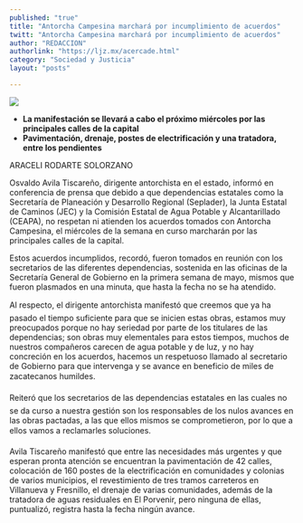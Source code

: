 ```yaml
---
published: "true"
title: "Antorcha Campesina marchará por incumplimiento de acuerdos"
twitt: "Antorcha Campesina marchará por incumplimiento de acuerdos"
author: "REDACCION"
authorlink: "https://ljz.mx/acercade.html"
category: "Sociedad y Justicia"
layout: "posts"

---
```

![](http://i.imgur.com/X50Jchdm.jpg
)



*   **La manifestación se llevará a cabo el próximo miércoles por las principales calles de la capital**
*   **Pavimentación, drenaje, postes de electrificación y una tratadora, entre los pendientes**


  ARACELI RODARTE SOLORZANO



  Osvaldo Avila Tiscareño, dirigente antorchista en el estado, informó en conferencia de prensa que debido a que dependencias estatales como la Secretaría de Planeación y Desarrollo Regional (Seplader), la Junta Estatal de Caminos (JEC) y la Comisión Estatal de Agua Potable y Alcantarillado (CEAPA), no respetan ni atienden los acuerdos tomados con Antorcha Campesina, el miércoles de la semana en curso marcharán por las principales calles de la capital.



  Estos acuerdos incumplidos, recordó, fueron tomados en reunión con los secretarios de las diferentes dependencias, sostenida en las oficinas de la Secretaría General de Gobierno en la primera semana de mayo, mismos que fueron plasmados en una minuta, que hasta la fecha no se ha atendido.



  Al respecto, el dirigente antorchista manifestó que creemos que ya ha pasado el tiempo suficiente para que se inicien estas obras, estamos muy preocupados porque no hay seriedad por parte de los titulares de las dependencias; son obras muy elementales para estos tiempos, muchos de nuestros compañeros carecen de agua potable y de luz, y no hay concreción en los acuerdos, hacemos un respetuoso llamado al secretario de Gobierno para que intervenga y se avance en beneficio de miles de zacatecanos humildes.



  Reiteró que los secretarios de las dependencias estatales en las cuales no se da curso a nuestra gestión son los responsables de los nulos avances en las obras pactadas, a las que ellos mismos se comprometieron, por lo que a ellos vamos a reclamarles soluciones.



  Avila Tiscareño manifestó que entre las necesidades más urgentes y que esperan pronta atención se encuentran la pavimentación de 42 calles, colocación de 160 postes de la electrificación en comunidades y colonias de varios municipios, el revestimiento de tres tramos carreteros en Villanueva y Fresnillo, el drenaje de varias comunidades, además de la tratadora de aguas residuales en El Porvenir, pero ninguna de ellas, puntualizó, registra hasta la fecha ningún avance.

